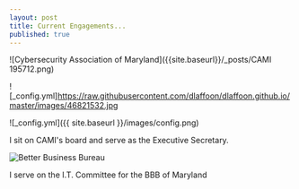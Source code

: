 ```yaml
---
layout: post
title: Current Engagements...
published: true
---
```

![Cybersecurity Association of Maryland]({{site.baseurl}}/_posts/CAMI 195712.png)

![_config.yml]https://raw.githubusercontent.com/dlaffoon/dlaffoon.github.io/master/images/46821532.jpg

![_config.yml]({{ site.baseurl }}/images/config.png)

I sit on CAMI's board and serve as the Executive Secretary.

![Better Business Bureau]({{site.baseurl}}/_posts/BBB195501.png)

I serve on the I.T. Committee for the BBB of Maryland
